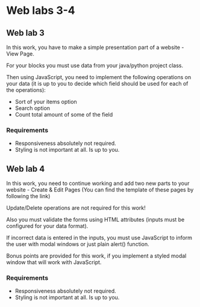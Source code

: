 # Web labs 3-4

## Web lab 3
In this work, you have to make a simple presentation part of a website - View Page.

For your blocks you must use data from your java/python project class.

Then using JavaScript, you need to implement the following operations on your data (it is up to you to decide which field should be used for each of the operations):

- Sort of your items option
- Search option
- Count total amount of some of the field

### Requirements

- Responsiveness absolutely not required.
- Styling is not important at all. Is up to you.


## Web lab 4

In this work, you need to continue working and add two new parts to your website - Create & Edit Pages (You can find the template of these pages by following the link)

Update/Delete operations are not required for this work!

Also you must validate the forms using HTML attributes (inputs must be configured for your data format).

If incorrect data is entered in the inputs, you must use JavaScript to inform the user with modal windows or just plain alert() function.

Bonus points are provided for this work, if you implement a styled modal window that will work with JavaScript.


### Requirements

- Responsiveness absolutely not required.
- Styling is not important at all. Is up to you.
